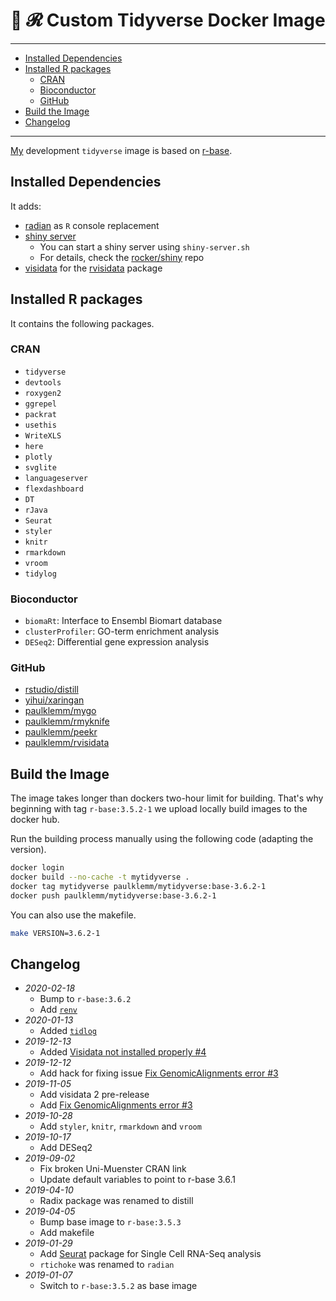 # 🐳 𝓡 Custom Tidyverse Docker Image

---

<!-- TOC depthFrom:2 -->

- [Installed Dependencies](#installed-dependencies)
- [Installed R packages](#installed-r-packages)
  - [CRAN](#cran)
  - [Bioconductor](#bioconductor)
  - [GitHub](#github)
- [Build the Image](#build-the-image)
- [Changelog](#changelog)

<!-- /TOC -->

---

[My](https://github.com/paulklemm/) development `tidyverse` image is based on [r-base](https://hub.docker.com/_/r-base/).

## Installed Dependencies

It adds:

- [radian](https://github.com/randy3k/radian) as `R` console replacement
- [shiny server](https://hub.docker.com/r/rocker/shiny)
  - You can start a shiny server using `shiny-server.sh`
  - For details, check the [rocker/shiny](https://github.com/rocker-org/shiny) repo
- [visidata](https://visidata.org/) for the [rvisidata](https://github.com/paulklemm/rvisidata) package

## Installed R packages

It contains the following packages.

### CRAN

- `tidyverse`
- `devtools`
- `roxygen2`
- `ggrepel`
- `packrat`
- `usethis`
- `WriteXLS`
- `here`
- `plotly`
- `svglite`
- `languageserver`
- `flexdashboard`
- `DT`
- `rJava`
- `Seurat`
- `styler`
- `knitr`
- `rmarkdown`
- `vroom`
- `tidylog`

### Bioconductor

- `biomaRt`: Interface to Ensembl Biomart database
- `clusterProfiler`: GO-term enrichment analysis
- `DESeq2`: Differential gene expression analysis

### GitHub

- [rstudio/distill](https://github.com/rstudio/distill)
- [yihui/xaringan](https://github.com/yihui/xaringan)
- [paulklemm/mygo](https://github.com/paulklemm/mygo)
- [paulklemm/rmyknife](https://github.com/paulklemm/rmyknife)
- [paulklemm/peekr](https://github.com/paulklemm/peekr)
- [paulklemm/rvisidata](https://github.com/paulklemm/rvisidata)

## Build the Image

The image takes longer than dockers two-hour limit for building. That's why beginning with tag `r-base:3.5.2-1` we upload locally build images to the docker hub.

Run the building process manually using the following code (adapting the version).

```bash
docker login
docker build --no-cache -t mytidyverse .
docker tag mytidyverse paulklemm/mytidyverse:base-3.6.2-1
docker push paulklemm/mytidyverse:base-3.6.2-1
```

You can also use the makefile.

```bash
make VERSION=3.6.2-1
```

## Changelog

- *2020-02-18*
  - Bump to `r-base:3.6.2`
  - Add [`renv`](https://rstudio.github.io/renv/)
- *2020-01-13*
  - Added [`tidlog`](https://github.com/elbersb/tidylog)
- *2019-12-13*
  - Added [Visidata not installed properly #4](https://github.com/paulklemm/mytidyverse/issues/4)
- *2019-12-12*
  - Add hack for fixing issue [Fix GenomicAlignments error #3](https://github.com/paulklemm/mytidyverse/issues/3)
- *2019-11-05*
  - Add visidata 2 pre-release
  - Add [Fix GenomicAlignments error #3](https://github.com/paulklemm/mytidyverse/issues/3)
- *2019-10-28*
  - Add `styler`, `knitr`, `rmarkdown` and `vroom`
- *2019-10-17*
  - Add DESeq2
- *2019-09-02*
  - Fix broken Uni-Muenster CRAN link
  - Update default variables to point to r-base 3.6.1
- *2019-04-10*
  - Radix package was renamed to distill
- *2019-04-05*
  - Bump base image to `r-base:3.5.3`
  - Add makefile
- *2019-01-29*
  - Add [Seurat](https://cran.r-project.org/web/packages/Seurat/index.html) package for Single Cell RNA-Seq analysis
  - `rtichoke` was renamed to `radian`
- *2019-01-07*
  - Switch to `r-base:3.5.2` as base image
